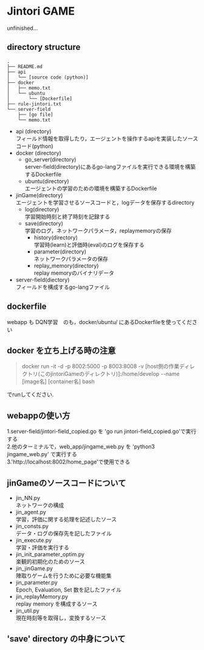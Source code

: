 # Jintori GAME 
unfinished...
## directory structure
```
.
├── README.md
├── api
│   └── [source code (python)]
├── docker
│   ├── memo.txt
│   └── ubuntu
│       └── [Dockerfile]
├── rule-jintori.txt
└── server-field
    ├── [go file]
    └── memo.txt
```

* api (directory)  
フィールド情報を取得したり，エージェントを操作するapiを実装したソースコード(python)  
* docker (directory)  
    * go_server(directory)  
    server-field(directory)にあるgo-langファイルを実行できる環境を構築するDockerfile  
    * ubuntu(directory)  
    エージェントの学習のための環境を構築するDockerfile  
* jinGame(directory)  
エージェントを学習させるソースコードと，logデータを保存するdirectory  
    * log(directory)  
    学習開始時刻と終了時刻を記録する  
    * save(directory)  
    学習のログ，ネットワークパラメータ，replaymemoryの保存  
        * history(directory)  
        学習時(learn)と評価時(eval)のログを保存する  
        * parameter(directory)  
        ネットワークパラメータの保存  
        * replay_memory(directory)  
        replay memoryのバイナリデータ
* server-field(diectory)  
    フィールドを構成するgo-langファイル  

## dockerfile
webapp も DQN学習　のも，docker/ubuntu/ にあるDockerfileを使ってください
## docker を立ち上げる時の注意
> docker run -it -d -p 8002:5000 -p 8003:8008 -v [host側の作業ディレクトリ(このjintoriGameのディレクトリ)]:/home/develop --name [image名] [container名] bash  

でrunしてください.

## webappの使い方
1.server-field/jintori-field_copied.go を 'go run jintori-field_copied.go'で実行する  
2.他のターミナルで，web_app/jingame_web.py を 'python3 jingame_web.py' で実行する  
3.'http://localhost:8002/home_page'で使用できる

## jinGameのソースコードについて  
* jin_NN.py  
ネットワークの構成  
* jin_agent.py  
学習，評価に関する処理を記述したソース  
* jin_consts.py  
データ・ログの保存先を記したファイル  
* jin_execute.py  
学習・評価を実行する  
* jin_init_parameter_optim.py  
楽観的初期化のためのソース  
* jin_jinGame.py  
陣取りゲームを行うために必要な機能集  
* jin_parameter.py    
Epoch, Evaluation, Set 数を記したファイル  
* jin_replayMemory.py  
replay memory を構成するソース  
* jin_util.py  
現在時刻等を取得し，変換するソース

## 'save' directory の中身について
